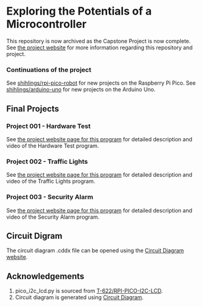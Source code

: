 # Exploring the Potentials of a Microcontroller
This repository is now archived as the Capstone Project is now complete. See [the project website](https://shihlings.github.io/microcontroller) for more information regarding this repository and project.

### Continuations of the project
See [shihlings/rpi-pico-robot](https://github.com/shihlings/rpi-pico-robot) for new projects on the Raspberry Pi Pico. See [shihlings/arduino-uno](https://github.com/shihlings/arduino-uno) for new projects on the Arduino Uno.

## Final Projects
### Project 001 - Hardware Test
See [the project website page for this program](https://shihlings.github.io/microcontroller/final/hardware_check.html) for detailed description and video of the Hardware Test program.

### Project 002 - Traffic Lights
See [the project website page for this program](https://shihlings.github.io/microcontroller/final/traffic_lights.html) for detailed description and video of the Traffic Lights program.

### Project 003 - Security Alarm
See [the project website page for this program](https://shihlings.github.io/microcontroller/final/security_alarm.html) for detailed description and video of the Security Alarm program.

## Circuit Digram
The circuit diagram .cddx file can be opened using the [Circuit Diagram website](https://www.circuit-diagram.org).

## Acknowledgements
1. pico_i2c_lcd.py is sourced from [T-622/RPI-PICO-I2C-LCD](https://github.com/T-622/RPI-PICO-I2C-LCD).
2. Circuit diagram is generated using [Circuit Diagram](https://www.circuit-diagram.org).
